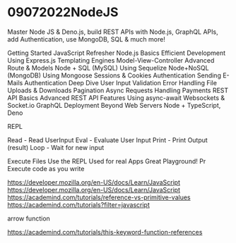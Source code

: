 # 09072022NodeJS
Master Node JS &amp; Deno.js, build REST APIs with Node.js, GraphQL APIs, add Authentication, use MongoDB, SQL &amp; much more!

Getting Started
JavaScript Refresher
Node.js Basics
Efficient Development
Using Express.js
Templating Engines
Model-View-Controller
Advanced Route & Models
Node + SQL (MySQL)
Using Sequelize
Node+NoSQL (MongoDB)
Using Mongoose
Sessions & Cookies
Authentication
Sending E-Mails
Authentication Deep Dive
User Input Validation
Error Handling
File Uploads  & Downloads
Pagination
Async Requests
Handling Payments
REST API Basics
Advanced REST API Features
Using async-await
Websockets & Socket.io
GraphQL
Deployment
Beyond Web Servers
Node + TypeScript, Deno

REPL

Read - Read UserInput
Eval - Evaluate User Input
Print - Print Output (result)
Loop - Wait for new input


Execute Files
Use the REPL
Used for real Apps
Great Playground!
Pr
Execute code as you write


https://developer.mozilla.org/en-US/docs/Learn/JavaScript
https://developer.mozilla.org/en-US/docs/Learn/JavaScript
https://academind.com/tutorials/reference-vs-primitive-values
https://academind.com/tutorials?filter=javascript

arrow function

https://academind.com/tutorials/this-keyword-function-references

